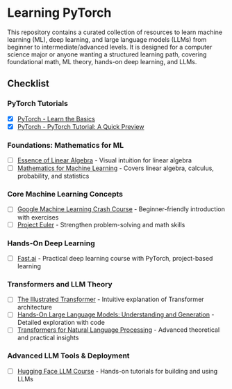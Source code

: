 # Learning PyTorch

This repository contains a curated collection of resources to learn machine learning (ML), deep learning, and large language models (LLMs) from beginner to intermediate/advanced levels. It is designed for a computer science major or anyone wanting a structured learning path, covering foundational math, ML theory, hands-on deep learning, and LLMs.

## Checklist

### PyTorch Tutorials

- [x] [PyTorch - Learn the Basics](https://docs.pytorch.org/tutorials/beginner/basics/intro.html)
- [x] [PyTorch - PyTorch Tutorial: A Quick Preview](https://docs.pytorch.org/tutorials/beginner/deep_learning_60min_blitz.html)

### Foundations: Mathematics for ML

- [ ] [Essence of Linear Algebra](https://www.youtube.com/playlist?list=PLZHQObOWTQDPD3MizzM2xVFitgF8hE_ab) - Visual intuition for linear algebra
- [ ] [Mathematics for Machine Learning](textbooks\mathematics-for-machine-learning.pdf) - Covers linear algebra, calculus, probability, and statistics

### Core Machine Learning Concepts

- [ ] [Google Machine Learning Crash Course](https://developers.google.com/machine-learning/crash-course) - Beginner-friendly introduction with exercises
- [ ] [Project Euler](https://projecteuler.net/) - Strengthen problem-solving and math skills

### Hands-On Deep Learning

- [ ] [Fast.ai](https://course.fast.ai/) - Practical deep learning course with PyTorch, project-based learning

### Transformers and LLM Theory

- [ ] [The Illustrated Transformer](https://jalammar.github.io/illustrated-transformer/) - Intuitive explanation of Transformer architecture
- [ ] [Hands-On Large Language Models: Understanding and Generation](textbooks\hands-on-large-language-models-language-understanding-and-generation.pdf) - Detailed exploration with code
- [ ] [Transformers for Natural Language Processing](textbooks\transformers-for-natural-language-processing.pdf) - Advanced theoretical and practical insights

### Advanced LLM Tools & Deployment

- [ ] [Hugging Face LLM Course](https://huggingface.co/learn/llm-course/chapter1/1) - Hands-on tutorials for building and using LLMs
